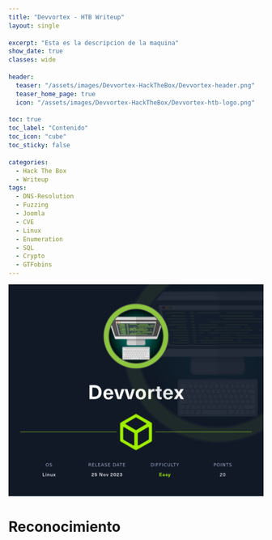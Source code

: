 ```yaml
---
title: "Devvortex - HTB Writeup"
layout: single

excerpt: "Esta es la descripcion de la maquina"
show_date: true
classes: wide

header:
  teaser: "/assets/images/Devvortex-HackTheBox/Devvortex-header.png"
  teaser_home_page: true
  icon: "/assets/images/Devvortex-HackTheBox/Devvortex-htb-logo.png"

toc: true
toc_label: "Contenido"
toc_icon: "cube"
toc_sticky: false

categories:
  - Hack The Box
  - Writeup
tags:
  - DNS-Resolution
  - Fuzzing
  - Joomla
  - CVE
  - Linux
  - Enumeration
  - SQL
  - Crypto
  - GTFobins
---
```


![Devvortex](/assets/images/Devvortex-HackTheBox/Devvortex-header.png)

# Reconocimiento